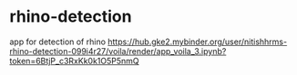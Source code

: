 # rhino-detection
app for detection of rhino
https://hub.gke2.mybinder.org/user/nitishhrms-rhino-detection-099i4r27/voila/render/app_voila_3.ipynb?token=6BtjP_c3RxKk0k1O5P5nmQ
